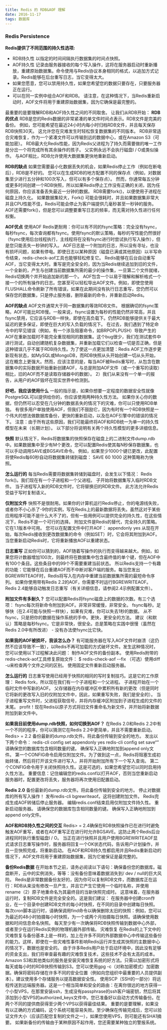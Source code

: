 ```yaml
---
title: Redis 的 RDB&AOF 理解
date: 2016-11-17
tags: 数据库
---
```


### Redis Persistence
**Redis提供了不同范围的持久性选项:**

* RDB持久性 以指定的时间间隔执行数据集的时间点快照。
* AOF持久性 记录由服务器接收的每个写入操作，这将在服务器启动时重新播放，重建原始数据集。命令使用与Redis协议本身相同的格式，以追加方式记录。Redis能够在后台重写日志，当它变得太大。
* 如果您愿意，您可以禁用持久性，如果您希望您的数据只要存在，只要服务器正在运行。
* 可以在同一实例中组合AOF和RDB。 请注意，在这种情况下，当Redis重新启动时，AOF文件将用于重建原始数据集，因为它确保是最完整的。

最重要的是要理解RDB和AOF持久性之间的不同取舍。 让我们从RDB开始：
**RDB的优点**
RDB是您的Redis数据的非常紧凑的单文件时间点表示。RDB文件是完美的备份。 例如，您可能希望在最近24小时内每小时归档RDB文件，并且每天保存RDB快照30天。 这允许您在灾难发生时轻松恢复数据集的不同版本。
RDB非常适合灾难恢复，作为一个紧凑文件可以传输到远的数据中心，或在Amazon S3（可能加密）。
RDB最大化Redis性能，因为Redis父进程为了持久而需要做的唯一工作是分岔一个将完成所有其余操作的孩子。 父实例永远不会执行磁盘I / O或类似操作。
与AOF相比，RDB允许使用大数据集更快地重新启动。

**RDB的缺点**
如果您需要最小化数据丢失的机会，如果Redis停止工作（例如在断电后），RDB是不好的。 您可以在生成RDB的地方配置不同的保存点（例如，对数据集至少进行五分钟和100次写入，但可以有多个保存点）。 然而，你通常每五分钟或更多时间创建一个RDB快照，所以如果Redis停止工作没有正确的关闭，因为任何原因，你应该准备丢失最近一分钟的数据。
RDB需要fork()，以便使用子进程在磁盘上持久化。 如果数据集较大，Fork() 可能会很耗时，并且如果数据集非常大并且CPU性能不佳，Redis可能会停止为客户端提供几毫秒甚至一秒钟的服务。 AOF还需要fork()，但是您可以调整要重写日志的频率，而无需对持久性进行任何权衡。

**AOF优点**
使用AOF Redis更耐用：你可以有不同的fsync策略：完全没有fsync，每秒fsync，每次查询都有fsync。使用fsync的默认策略，每秒的写性能仍然很好（fsync使用后台线程执行，主线程将在没有fsync进行时尝试执行写入操作），但是您只能丢失一秒钟的写入。
AOF日志是一个附加的日志，所以没有寻址，也没有损坏问题，如果有停电。即使日志以某种原因（磁盘已满或其他原因）以半写命令结束，redis-check-aof工具也能够轻松修复它。
Redis能够在后台自动重写AOF，当它变得太大时。重写是完全安全的，因为当Redis继续追加到旧的文件，一个全新的，产生与创建当前数据集所需的最少的操作集，一旦第二个文件就绪，Redis切换两个并开始追加新的那一个。
AOF包含一个以易于理解和解析格式一个接一个的所有操作的日志。您甚至可以轻松导出AOF文件。例如，即使您使用FLUSHALL命令刷新了所有错误，如果在此期间没有执行日志重写，您仍然可以保存您的数据集，只是停止服务器，删除最新的命令，并重新启动Redis。

**AOF的缺点**
AOF文件通常大于同一数据集的等效RDB文件。
根据确切的fsync策略，AOF可能比RDB慢。一般来说，fsync设置为每秒的性能仍然非常高，并且fsync禁用，它应该与RDB一样快，即使在高负载下。仍然RDB能够提供关于最大延迟的更多保证，即使在巨大的写入负载的情况下。
在过去，我们遇到了特定命令中的罕见错误（例如，有一个涉及阻塞命令，如BRPOPLPUSH）导致产生的AOF在重新加载时不能完全重现相同的数据集。这个bug很少，我们在测试套件中进行测试，自动创建随机复杂数据集，并重新加载它们以检查一切是否正确，但是这种错误几乎不属于RDB持久性。为了使这一点更加清楚：Redis AOF工作逐步更新现有状态，如MySQL或MongoDB，而RDB快照从头开始创建一切从头开始，这在概念上更强大。然而，应该注意的是，每当AOF被Redis重写时，从包含在数据集中的实际数据开始重新创建AOF，与总是附加AOF文件（或一个重写的读取）相比，旧的AOF而不是读取存储器中的数据）。 2）我们从来没有一个单一的报告，从用户的AOF毁坏在现实世界中检测到。

**好吧，我应该使用什么**
一般的指示是，如果你想要一定程度的数据安全性就像PostgreSQL可以提供给你的，你应该使用两种持久性方法。
如果你关心你的数据，但仍然可以忍受在几分钟的数据丢失的情况下的灾难，你可以只使用RDB单独。
有很多用户单独使用AOF，但我们不鼓励它，因为有时有一个RDB快照是一个伟大的想法做数据库备份，更快的重新启动，以及在AOF引擎中的错误的情况下。
注意：由于所有这些原因，我们可能最终将AOF和RDB统一为单一的持久性模型在未来（长期计划）。
以下部分将说明有关两个持久性模型的更多详细信息。

**快照**
默认情况下，Redis将数据集的快照保存在磁盘上的二进制文件dump.rdb中。如果数据集中至少有M个更改，您可以配置Redis使其每N秒保存数据集，也可以手动调用SAVE或BGSAVE命令。
例如，如果至少1000个键已更改，此配置将使Redis每60秒自动将数据集转储到磁盘：
SAVE 60 1000
这种策略称为快照。

**怎么运行的**
每当Redis需要将数据集转储到磁盘时，会发生以下情况：
Redis fork()。我们现在有一个子进程和一个父进程。
子开始将数据集写入临时RDB文件。
当子进程写入新的RDB文件时，它将替换旧的RDB文件。
此方法允许Redis受益于写时复制语义。

**仅附加文件**
快照不是很耐用。如果你的计算机运行Redis停止，你的电源线失败，或者你不小心杀了-9你的实例，写在Redis上的最新数据将丢失。虽然这对于某些应用程序可能不是什么大不了的，但有一些用例可以提供完全的持久​​性，在这些情况下，Redis不是一个可行的选择。
附加文件是Redis的替代，完全持久的策略。它在1.1版本中可用。
您可以在配置文件中打开AOF：
appendonly yes
从现在开始，每次Redis接收到更改数据集的命令（例如SET）时，它会将其附加到AOF。当您重新启动Redis时，它将重新播放AOF以重建状态。

**日志重写**
正如你可以猜到的，AOF随着写操作的执行而变得越来越大。例如，如果您将计数器增加100次，则最终将在数据集中包含最终值的单个键，但在AOF中有100个条目。这些条目中的99个不需要重建当前状态。
所以Redis支持一个有趣的功能：它能够在后台重建AOF而不中断对客户端的服务。每当您发出BGREWRITEAOF时，Redis将写入在内存中重建当前数据集所需的最短命令序列。
如果你使用带有Redis 2.2的AOF，你需要不时运行BGREWRITEAOF。Redis 2.4能够自动触发日志重写（有关详细信息，请参阅2.4示例配置文件）。

**附加文件有多耐久？**
您可以配置Redis将fsync磁盘上的数据的次数。有三个选项：
fsync每次将新命令附加到AOF。非常非常缓慢，非常安全。
fsync每秒。足够快（在2.4可能与快照一样快），如果有灾难，你可以失去1秒的数据。
从不fsync，只是把你的数据在操作系统的手中。更快，更安全的方法。
建议（和默认）策略是每秒fsync。它是非常快，很安全。总是策略在实践中很慢（虽然在Redis 2.0中有所改进） - 没有办法使fsync比它快。

**如果我的AOF被损坏，我该怎么办？**
有可能服务器在写入AOF文件时崩溃（这仍然不应该导致不一致），以Redis不再可加载的方式破坏文件。发生这种情况时，您可以使用以下过程解决此问题：
制作AOF文件的备份副本。
使用Redis附带的redis-check-aof工具修复原始文件：
$ redis-check-aof --fix
（可选）使用diff -u来检查两个文件之间的区别。
使用固定文件重新启动服务器。

**怎么运行的**
日志重写使用已经用于快照的相同的写时复制技巧。这是它的工作原理：
Redis fork，所以现在我们有一个子进程和一个父进程。
子进程开始在一个临时文件中写新的AOF。
父存储器在内存缓冲区中累积所有新的更改（但是同时它将新的更改写入旧的仅附加文件中，因此，如果重写失败，我们是安全的）。
当子进程重写文件时，父进程获取信号，并将内存缓冲区附加到子进程生成的文件的末尾。
profit！现在Redis以原子方式将旧文件重命名为新文件，并开始将新数据附加到新文件中。

**如果我目前使用dump.rdb快照，如何切换到AOF？**
在Redis 2.0和Redis 2.2中有一个不同的程序，你可以猜测它在Redis 2.2中更简单，并且不需要重新启动。
Redis> = 2.2
备份最新的dump.rdb文件。将此备份传输到安全的地方。
发出以下两个命令：
redis-cli config set appendonly yes
redis-cli config set save“”
请确保您的数据库包含相同数量的键。
确保写入正确地附加到append only文件。
第一个CONFIG命令启用仅附加文件。为了做到这一点，Redis将阻塞生成初始转储，然后将打开该文件进行写入，并将开始附加所有下一个写入查询。
第二个CONFIG命令用于关闭快照持久性。这是可选的，如果您希望您可以同时启用持久性方法。
重要信息：记住编辑您的redis.conf以打开AOF，否则当您重新启动服务器时，配置更改将丢失，服务器将再次使用旧配置启动。

**Redis 2.0**
备份最新的dump.rdb文件。将此备份传输到安全的地方。
停止对数据库的所有写入操作！
发布redis-cli bgrewriteaof。这将创建附加文件。
Redis完成生成AOF转储后停止服务器。
编辑redis.conf结束启用仅附加文件持久性。
重新启动服务器。
请确保您的数据库包含相同数量的键。
确保写入正确地附加到append only文件。

**AOF和RDB持久性之间的交互**
Redis> = 2.4确保在RDB快照操作已在进行时避免触发AOF重写，或者在AOF重写正在进行时允许BGSAVE。这防止两个Redis后台进程同时执行重型磁盘I / O。
当正在进行快照并且用户使用BGREWRITEAOF显式请求日志重写操作时，服务器将回复一个OK状态代码，告诉用户计划操作，并且一旦快照完成，将重新启动。
在AOF和RDB持久性都启用并且Redis重新启动的情况下，AOF文件将用于重建原始数据集，因为它被保证是最完整的。

**备份Redis数据**
在开始本节之前，请务必阅读以下语句：确保备份您的数据库。磁盘断开，云中的实例消失，等等：没有备份意味着数据消失到/ dev / null的巨大风险。
Redis是非常数据备份友好的，因为你可以复制RDB文件，而数据库正在运行：RDB从来没有修改一旦产生，并且它产生它使用一个临时名称，并使用rename（2）原子地重命名为其最终目的当新快照完成时。
这意味着，在服务器运行时，复制RDB文件是完全安全的。这是我们建议：
在服务器中创建cron作业，在一个目录中创建RDB文件的每小时快照，在不同的目录中创建每日快照。
每次cron脚本运行时，请确保调用find命令以确保删除太旧的快照：例如，您可以为最近的48小时拍摄每小时快照，为一个或两个月拍摄每日快照。请确保使用数据和时间信息命名快照。
每天至少有一次确保将RDB快照传输到数据中心外部，或者至少在运行Redis实例的物理机器外部传输。
灾难恢复
在Redis的上下文中的灾难恢复与备份基本上是一样的，加上在许多不同的外部数据中心中传输这些备份的能力。这样，即使在一些灾难性事件影响Redis运行并生成其快照的主数据中心的情况下，数据也是安全的。
由于许多Redis用户处于启动环境中，因此没有足够的资金支出，我们将审查最有趣的灾难恢复技术，这些技术不会有太高的成本。
Amazon S3和其他类似的服务是安装灾难恢复系统的好方法。只需以加密形式将每天或每小时的RDB快照传输到S3。您可以使用gpg -c（对称加密模式）加密数据。确保将密码存储在许多不同的安全位置（例如向您组织中最重要的人员提供副本）。建议使用多个存储服务以提高数据安全性。
使用SCP（SSH的一部分）将远程传送到远端服务器。这是一个相当简单和安全的路由：在离你很远的地方获得一个小型VPS，在那里安装ssh，生成没有passphrase的ssh客户端密钥，然后将其添加到小型VPS的authorized_keys文件中。您已准备好以自动方式传输备份。在两个不同的提供商获得至少两个VPS以获得最佳结果。
重要的是要理解，如果没有以正确的方式编码，这个系统可能容易失败。至少确保在传输完成后，您可以验证文件大小（应该匹配您复制的文件之一），如果您使用VPS，则可能还有SHA1摘要。
如果新备份的传输由于某种原因不起作用，您还需要某种独立的警报系统。
